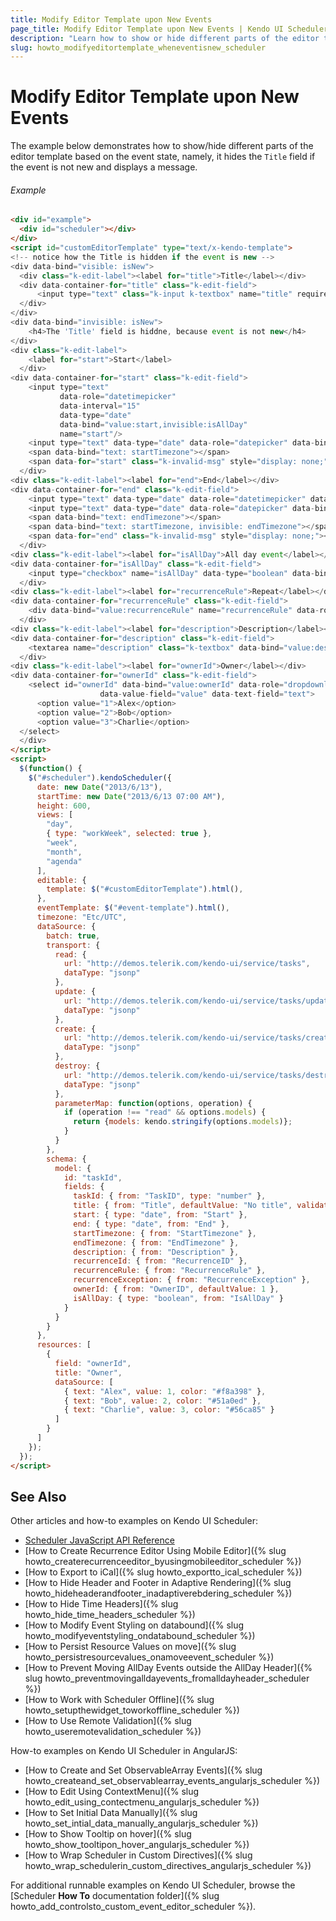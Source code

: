 ```yaml
---
title: Modify Editor Template upon New Events
page_title: Modify Editor Template upon New Events | Kendo UI Scheduler
description: "Learn how to show or hide different parts of the editor template based on the event state in a Kendo UI Scheduler widget."
slug: howto_modifyeditortemplate_wheneventisnew_scheduler
---
```


# Modify Editor Template upon New Events

The example below demonstrates how to show/hide different parts of the editor template based on the event state, namely, it hides the `Title` field if the event is not new and displays a message.

###### Example

```html
<div id="example">
  <div id="scheduler"></div>
</div>
<script id="customEditorTemplate" type="text/x-kendo-template">
<!-- notice how the Title is hidden if the event is new -->
<div data-bind="visible: isNew">
  <div class="k-edit-label"><label for="title">Title</label></div>
  <div data-container-for="title" class="k-edit-field">
      <input type="text" class="k-input k-textbox" name="title" required="required" data-bind="value:title">
  </div>
</div>
<div data-bind="invisible: isNew">
    <h4>The 'Title' field is hiddne, because event is not new</h4>
</div>
<div class="k-edit-label">
    <label for="start">Start</label>
  </div>
<div data-container-for="start" class="k-edit-field">
    <input type="text"
           data-role="datetimepicker"
           data-interval="15"
           data-type="date"
           data-bind="value:start,invisible:isAllDay"
           name="start"/>
    <input type="text" data-type="date" data-role="datepicker" data-bind="value:start,visible:isAllDay" name="start" />
    <span data-bind="text: startTimezone"></span>
    <span data-for="start" class="k-invalid-msg" style="display: none;"></span>
  </div>
<div class="k-edit-label"><label for="end">End</label></div>
<div data-container-for="end" class="k-edit-field">
    <input type="text" data-type="date" data-role="datetimepicker" data-bind="value:end,invisible:isAllDay" name="end" data-datecompare-msg="End date should be greater than or equal to the start date" />
    <input type="text" data-type="date" data-role="datepicker" data-bind="value:end,visible:isAllDay" name="end" data-datecompare-msg="End date should be greater than or equal to the start date" />
    <span data-bind="text: endTimezone"></span>
    <span data-bind="text: startTimezone, invisible: endTimezone"></span>
    <span data-for="end" class="k-invalid-msg" style="display: none;"></span>
  </div>
<div class="k-edit-label"><label for="isAllDay">All day event</label></div>
<div data-container-for="isAllDay" class="k-edit-field">
    <input type="checkbox" name="isAllDay" data-type="boolean" data-bind="checked:isAllDay">
  </div>
<div class="k-edit-label"><label for="recurrenceRule">Repeat</label></div>
<div data-container-for="recurrenceRule" class="k-edit-field">
    <div data-bind="value:recurrenceRule" name="recurrenceRule" data-role="recurrenceeditor"></div>
  </div>
<div class="k-edit-label"><label for="description">Description</label></div>
<div data-container-for="description" class="k-edit-field">
    <textarea name="description" class="k-textbox" data-bind="value:description"></textarea>
  </div>
<div class="k-edit-label"><label for="ownerId">Owner</label></div>
<div data-container-for="ownerId" class="k-edit-field">
    <select id="ownerId" data-bind="value:ownerId" data-role="dropdownlist"
                    data-value-field="value" data-text-field="text">
      <option value="1">Alex</option>
      <option value="2">Bob</option>
      <option value="3">Charlie</option>
  </select>
  </div>
</script>
<script>
  $(function() {
    $("#scheduler").kendoScheduler({
      date: new Date("2013/6/13"),
      startTime: new Date("2013/6/13 07:00 AM"),
      height: 600,
      views: [
        "day",
        { type: "workWeek", selected: true },
        "week",
        "month",
        "agenda"
      ],
      editable: {
        template: $("#customEditorTemplate").html(),
      },
      eventTemplate: $("#event-template").html(),
      timezone: "Etc/UTC",
      dataSource: {
        batch: true,
        transport: {
          read: {
            url: "http://demos.telerik.com/kendo-ui/service/tasks",
            dataType: "jsonp"
          },
          update: {
            url: "http://demos.telerik.com/kendo-ui/service/tasks/update",
            dataType: "jsonp"
          },
          create: {
            url: "http://demos.telerik.com/kendo-ui/service/tasks/create",
            dataType: "jsonp"
          },
          destroy: {
            url: "http://demos.telerik.com/kendo-ui/service/tasks/destroy",
            dataType: "jsonp"
          },
          parameterMap: function(options, operation) {
            if (operation !== "read" && options.models) {
              return {models: kendo.stringify(options.models)};
            }
          }
        },
        schema: {
          model: {
            id: "taskId",
            fields: {
              taskId: { from: "TaskID", type: "number" },
              title: { from: "Title", defaultValue: "No title", validation: { required: true } },
              start: { type: "date", from: "Start" },
              end: { type: "date", from: "End" },
              startTimezone: { from: "StartTimezone" },
              endTimezone: { from: "EndTimezone" },
              description: { from: "Description" },
              recurrenceId: { from: "RecurrenceID" },
              recurrenceRule: { from: "RecurrenceRule" },
              recurrenceException: { from: "RecurrenceException" },
              ownerId: { from: "OwnerID", defaultValue: 1 },
              isAllDay: { type: "boolean", from: "IsAllDay" }
            }
          }
        }
      },
      resources: [
        {
          field: "ownerId",
          title: "Owner",
          dataSource: [
            { text: "Alex", value: 1, color: "#f8a398" },
            { text: "Bob", value: 2, color: "#51a0ed" },
            { text: "Charlie", value: 3, color: "#56ca85" }
          ]
        }
      ]
    });
  });
</script>
```

## See Also

Other articles and how-to examples on Kendo UI Scheduler:

* [Scheduler JavaScript API Reference](/api/javascript/ui/scheduler)
* [How to Create Recurrence Editor Using Mobile Editor]({% slug howto_createrecurrenceeditor_byusingmobileeditor_scheduler %})
* [How to Export to iCal]({% slug howto_exportto_ical_scheduler %})
* [How to Hide Header and Footer in Adaptive Rendering]({% slug howto_hideheaderandfooter_inadaptiverebdering_scheduler %})
* [How to Hide Time Headers]({% slug howto_hide_time_headers_scheduler %})
* [How to Modify Event Styling on databound]({% slug howto_modifyeventstyling_ondatabound_scheduler %})
* [How to Persist Resource Values on move]({% slug howto_persistresourcevalues_onamoveevent_scheduler %})
* [How to Prevent Moving AllDay Events outside the AllDay Header]({% slug howto_preventmovingalldayevents_fromalldayheader_scheduler %})
* [How to Work with Scheduler Offline]({% slug howto_setupthewidget_toworkoffline_scheduler %})
* [How to Use Remote Validation]({% slug howto_useremotevalidation_scheduler %})

How-to examples on Kendo UI Scheduler in AngularJS:

* [How to Create and Set ObservableArray Events]({% slug howto_createand_set_observablearray_events_angularjs_scheduler %})
* [How to Edit Using ContextMenu]({% slug howto_edit_using_contectmenu_angularjs_scheduler %})
* [How to Set Initial Data Manually]({% slug howto_set_intial_data_manually_angularjs_scheduler %})
* [How to Show Тooltip on hover]({% slug howto_show_tooltipon_hover_angularjs_scheduler %})
* [How to Wrap Scheduler in Custom Directives]({% slug howto_wrap_schedulerin_custom_directives_angularjs_scheduler %})

For additional runnable examples on Kendo UI Scheduler, browse the [Scheduler **How To** documentation folder]({% slug howto_add_controlsto_custom_event_editor_scheduler %}).
